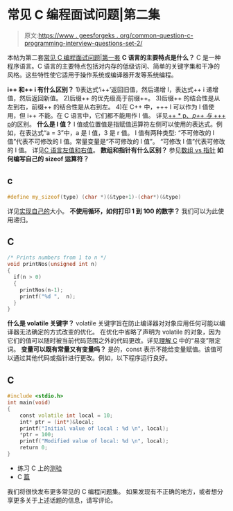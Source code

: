 # 常见 C 编程面试问题|第二集

> 原文:[https://www . geesforgeks . org/common-question-c-programming-interview-questions-set-2/](https://www.geeksforgeeks.org/commonly-asked-c-programming-interview-questions-set-2/)

本帖为第二套[常见 C 编程面试问题|第一套](https://www.geeksforgeeks.org/commonly-asked-c-programming-interview-questions-set-1/)
**C 语言的主要特点是什么？**
C 是一种程序语言。C 语言的主要特点包括对内存的低级访问、简单的关键字集和干净的风格。这些特性使它适用于操作系统或编译器开发等系统编程。

**i++ 和++ i 有什么区别？**
1)表达式‘i++’返回旧值，然后递增 I，表达式++ i 递增值，然后返回新值。
2)后缀++ 的优先级高于前缀++。
3)后缀++ 的结合性是从左到右，前缀++ 的结合性是从右到左。
4)在 C++ 中，+++ I 可以作为 l 值使用，但 i++ 不能。在 C 语言中，它们都不能用作 l 值。
详见[++ * p、*p++ 与* +++ p](https://www.geeksforgeeks.org/difference-between-p-p-and-p/)的区别。
**什么是 l 值？**
l 值或位置值是指赋值运算符左侧可以使用的表达式。例如，在表达式“a = 3”中，a 是 l 值，3 是 r 值。
l 值有两种类型:
“不可修改的 l 值”代表不可修改的 l 值。常量变量是“不可修改的 l 值”。
“可修改 l 值”代表可修改的 l 值。
详见[C 语言左值和右值](https://www.geeksforgeeks.org/lvalue-and-rvalue-in-c-language/)。
**数组和指针有什么区别？**
参见[数组 vs 指针](https://www.geeksforgeeks.org/difference-pointer-array-c/)
**如何编写自己的 sizeof 运算符？**

## c

```cpp
#define my_sizeof(type) (char *)(&type+1)-(char*)(&type)
```

详见[实现自己的](https://www.geeksforgeeks.org/implement-your-own-sizeof/)大小。
**不使用循环，如何打印 1 到 100 的数字？**
我们可以为此使用递归。

## C

```cpp
/* Prints numbers from 1 to n */
void printNos(unsigned int n)
{
  if(n > 0)
  {
    printNos(n-1);
    printf("%d ",  n);
  }
}
```

**什么是 volatile 关键字？**
volatile 关键字旨在防止编译器对对象应用任何可能以编译器无法确定的方式改变的优化。
在优化中省略了声明为 volatile 的对象，因为它们的值可以随时被当前代码范围之外的代码更改。详见[理解 C](https://www.geeksforgeeks.org/understanding-volatile-qualifier-in-c/) 中的“易变”限定词。
**变量可以既有常量又有变量吗？**
是的，const 表示不能给变量赋值。该值可以通过其他代码或指针进行更改。例如，以下程序运行良好。

## C

```cpp
#include <stdio.h>
int main(void)
{
    const volatile int local = 10;
    int* ptr = (int*)&local;
    printf("Initial value of local : %d \n", local);
    *ptr = 100;
    printf("Modified value of local: %d \n", local);
    return 0;
}
```

*   练习 C 上的[测验](https://www.geeksforgeeks.org/quiz-corner-gq/)
*   C [篇](https://www.geeksforgeeks.org/c/)

我们将很快发布更多常见的 C 编程问题集。
如果发现有不正确的地方，或者想分享更多关于上述话题的信息，请写评论。